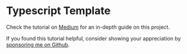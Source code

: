 # Typescript Template
Check the tutorial on [Medium](https://medium.com/@brandawg93/client-api-and-database-a-full-stack-web-app-built-entirely-in-typescript-bee38ad26c09) for an in-depth guide on this project.

If you found this tutorial helpful, consider showing your appreciation by [sponsoring me on Github](https://github.com/sponsors/Brandawg93).